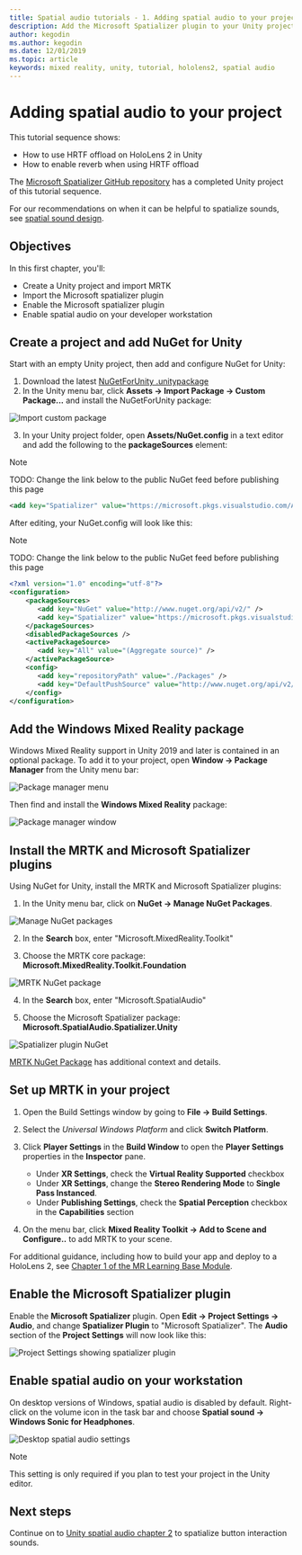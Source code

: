 ```yaml
---
title: Spatial audio tutorials - 1. Adding spatial audio to your project
description: Add the Microsoft Spatializer plugin to your Unity project to access HoloLens 2 HRTF hardware offload.
author: kegodin
ms.author: kegodin
ms.date: 12/01/2019
ms.topic: article
keywords: mixed reality, unity, tutorial, hololens2, spatial audio
---
```


# Adding spatial audio to your project

This tutorial sequence shows:
* How to use HRTF offload on HoloLens 2 in Unity
* How to enable reverb when using HRTF offload

The [Microsoft Spatializer GitHub repository](https://microsoft.visualstudio.com/Analog/_git/mixedreality.spatialaudio.unity?path=%2F&version=GBdevelop) has a completed Unity project of this tutorial sequence. 

For our recommendations on when it can be helpful to spatialize sounds, see [spatial sound design](https://docs.microsoft.com/windows/mixed-reality/spatial-sound-design).

## Objectives
In this first chapter, you'll:
* Create a Unity project and import MRTK
* Import the Microsoft spatializer plugin
* Enable the Microsoft spatializer plugin
* Enable spatial audio on your developer workstation

## Create a project and add NuGet for Unity
Start with an empty Unity project, then add and configure NuGet for Unity:
1. Download the latest [NuGetForUnity .unitypackage](https://github.com/GlitchEnzo/NuGetForUnity/releases/latest)
2. In the Unity menu bar, click **Assets -> Import Package -> Custom Package...** and install the NuGetForUnity package:

![Import custom package](images/spatial-audio/import-custom-package.png)

3. In your Unity project folder, open **Assets/NuGet.config** in a text editor and add the following to the **packageSources** element: 
> [!NOTE]
> TODO: Change the link below to the public NuGet feed before publishing this page

```xml
<add key="Spatializer" value="https://microsoft.pkgs.visualstudio.com/Analog/_packaging/Microsoft-SpatialAudio-Unity/nuget/v2/" />
```

After editing, your NuGet.config will look like this:
> [!NOTE]
> TODO: Change the link below to the public NuGet feed before publishing this page

```xml
<?xml version="1.0" encoding="utf-8"?>
<configuration>
    <packageSources>
       <add key="NuGet" value="http://www.nuget.org/api/v2/" />
       <add key="Spatializer" value="https://microsoft.pkgs.visualstudio.com/Analog/_packaging/Microsoft-SpatialAudio-Unity/nuget/v2/" />
    </packageSources>
    <disabledPackageSources />
    <activePackageSource>
       <add key="All" value="(Aggregate source)" />
    </activePackageSource>
    <config>
       <add key="repositoryPath" value="./Packages" />
       <add key="DefaultPushSource" value="http://www.nuget.org/api/v2/" />
    </config>
</configuration>
```

## Add the Windows Mixed Reality package
Windows Mixed Reality support in Unity 2019 and later is contained in an optional package. To add it to your project, open **Window -> Package Manager** from the Unity menu bar:

![Package manager menu](images/spatial-audio/package-manager-menu.png)

Then find and install the **Windows Mixed Reality** package:

![Package manager window](images/spatial-audio/package-manager-window.png)

## Install the MRTK and Microsoft Spatializer plugins
Using NuGet for Unity, install the MRTK and Microsoft Spatializer plugins:
1. In the Unity menu bar, click on **NuGet -> Manage NuGet Packages**.

![Manage NuGet packages](images/spatial-audio/manage-nuget-packages.png)

2. In the **Search** box, enter "Microsoft.MixedReality.Toolkit"

3. Choose the MRTK core package: **Microsoft.MixedReality.Toolkit.Foundation**

![MRTK NuGet package](images/spatial-audio/mrtk-nuget-package.png)

4. In the **Search** box, enter "Microsoft.SpatialAudio"

5. Choose the Microsoft Spatializer package: **Microsoft.SpatialAudio.Spatializer.Unity**

![Spatializer plugin NuGet](images/spatial-audio/spatializer-plugin-nuget.png)

[MRTK NuGet Package](https://microsoft.github.io/MixedRealityToolkit-Unity/Documentation/MRTKNuGetPackage.html) has additional context and details.

## Set up MRTK in your project

1. Open the Build Settings window by going to **File -> Build Settings**.

2. Select the _Universal Windows Platform_ and click **Switch Platform**.

3. Click **Player Settings** in the **Build Window** to open the **Player Settings** properties in the **Inspector** pane.
    * Under **XR Settings**, check the **Virtual Reality Supported** checkbox
    * Under **XR Settings**, change the **Stereo Rendering Mode** to **Single Pass Instanced**.
    * Under **Publishing Settings**, check the **Spatial Perception** checkbox in the **Capabilities** section

4. On the menu bar, click **Mixed Reality Toolkit -> Add to Scene and Configure..** to add MRTK to your scene.

For additional guidance, including how to build your app and deploy to a HoloLens 2, see [Chapter 1 of the MR Learning Base Module](https://docs.microsoft.com/en-us/windows/mixed-reality/mrlearning-base-ch1).

## Enable the Microsoft Spatializer plugin
Enable the **Microsoft Spatializer** plugin. Open **Edit -> Project Settings -> Audio**, and change **Spatializer Plugin** to "Microsoft Spatializer". The **Audio** section of the **Project Settings** will now look like this:

![Project Settings showing spatializer plugin](images/spatial-audio/project-settings.png)

## Enable spatial audio on your workstation
On desktop versions of Windows, spatial audio is disabled by default. Right-click on the volume icon in the task bar and choose **Spatial sound -> Windows Sonic for Headphones**.

![Desktop spatial audio settings](images/spatial-audio/desktop-audio-settings.png)

> [!NOTE]
> This setting is only required if you plan to test your project in the Unity editor.

## Next steps
Continue on to [Unity spatial audio chapter 2](unity-spatial-audio-ch2.md) to spatialize button interaction sounds.

